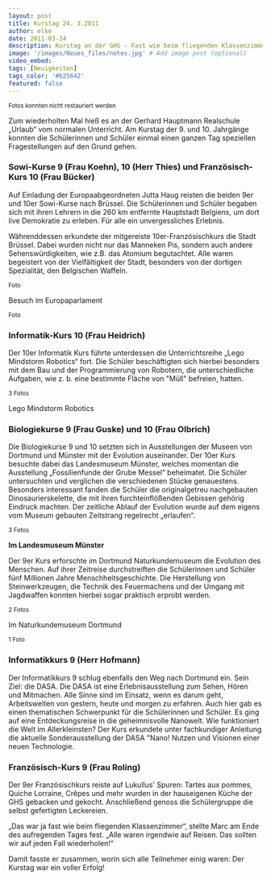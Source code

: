 ```yaml
---
layout: post
title: Kurstag 24. 3.2011
author: elke
date: 2011-03-24
description: Kurstag an der GHS - Fast wie beim fliegenden Klassenzimmer
image: '/images/Neues_files/notes.jpg' # Add image post (optional)
video_embed:
tags: [Neuigkeiten]
tags_color: '#b25642'
featured: false
---
```


<small> Fotos konnten nicht restauriert werden</small>

Zum wiederholten Mal hieß es an der Gerhard Hauptmann Realschule „Urlaub“ vom normalen Unterricht. Am Kurstag der 9. und 10. Jahrgänge konnten die Schülerinnen und Schüler einmal einen ganzen Tag speziellen Fragestellungen auf den Grund gehen.

### Sowi-Kurse 9 (Frau Koehn), 10 (Herr Thies) und Französisch-Kurs 10 (Frau Bücker) 

Auf Einladung der Europaabgeordneten Jutta Haug reisten die beiden 9er und 10er Sowi-Kurse nach Brüssel. Die Schülerinnen und Schüler begaben sich mit ihren Lehrern in die 260 km entfernte Hauptstadt Belgiens, um dort live Demokratie zu erleben. Für alle ein unvergessliches Erlebnis.

Währenddessen erkundete der mitgereiste 10er-Französischkurs die Stadt Brüssel. Dabei wurden nicht nur das Manneken Pis, sondern auch andere Sehenswürdigkeiten, wie z.B. das Atomium begutachtet. Alle waren begeistert von der Vielfältigkeit der Stadt, besonders von der dortigen Spezialität, den Belgischen Waffeln.

<small> Foto</small>

Besuch im Europaparlament

<small> Foto</small>

### Informatik-Kurs 10 (Frau Heidrich)

Der 10er Informatik Kurs führte unterdessen die Unterrichtsreihe „Lego Mindstorm Robotics“ fort. Die Schüler beschäftigten sich hierbei besonders mit dem Bau und der Programmierung von Robotern, die unterschiedliche Aufgaben, wie z. b. eine bestimmte Fläche von "Müll" befreien, hatten.

<small> 3 Fotos</small>

Lego Mindstorm Robotics

### Biologiekurse 9 (Frau Guske) und 10 (Frau Olbrich)

Die Biologiekurse 9 und 10 setzten sich in Ausstellungen der Museen von Dortmund und Münster mit der Evolution auseinander. Der 10er Kurs besuchte dabei das Landesmuseum Münster, welches momentan die Ausstellung „Fossilienfunde der Grube Messel“ beheimatet. Die Schüler untersuchten und verglichen die verschiedenen Stücke genauestens. Besonders interessant fanden die Schüler die originalgetreu nachgebauten Dinosaurierskelette, die mit ihren furchteinflößenden Gebissen gehörig Eindruck machten. Der zeitliche Ablauf der Evolution wurde auf dem eigens vom Museum gebauten Zeitstrang regelrecht „erlaufen“.

<small> 3 Fotos</small>

**Im Landesmuseum Münster**

Der 9er Kurs erforschte im Dortmund Naturkundemuseum die Evolution des Menschen. Auf ihrer Zeitreise durchstreiften die Schülerinnen und Schüler fünf Millionen Jahre Menschheitsgeschichte. Die Herstellung von Steinwerkzeugen, die Technik des Feuermachens und der Umgang mit Jagdwaffen konnten hierbei sogar praktisch erprobt werden.

<small> 2 Fotos</small>

Im Naturkundemuseum Dortmund

<small> 1 Foto</small> 

### Informatikkurs 9 (Herr Hofmann)

Der Informatikkurs 9 schlug ebenfalls den Weg nach Dortmund ein. Sein Ziel: die DASA. Die DASA ist eine Erlebnisausstellung zum Sehen, Hören und Mitmachen. Alle Sinne sind im Einsatz, wenn es darum geht, Arbeitswelten von gestern, heute und morgen zu erfahren. Auch hier gab es einen thematischen Schwerpunkt für die Schülerinnen und Schüler. Es ging auf eine Entdeckungsreise in die geheimnisvolle Nanowelt. Wie funktioniert die Welt im Allerkleinsten? Der Kurs erkundete unter fachkundiger Anleitung die aktuelle Sonderausstellung der DASA "Nano! Nutzen und Visionen einer neuen Technologie.

### Französisch-Kurs 9 (Frau Roling)

Der 9er Französischkurs reiste auf Lukullus' Spuren: Tartes aux pommes, Quiche Lorraine, Crêpes und mehr wurden in der hauseigenen Küche der GHS gebacken und gekocht. Anschließend genoss die Schülergruppe die selbst gefertigten Leckereien.


„Das war ja fast wie beim fliegenden Klassenzimmer“, stellte Marc am Ende des aufregenden Tages fest. 
„Alle waren irgendwie auf Reisen. Das sollten wir auf jeden Fall wiederholen!“ 

Damit fasste er zusammen, worin sich alle Teilnehmer einig waren: Der Kurstag war ein voller Erfolg!
